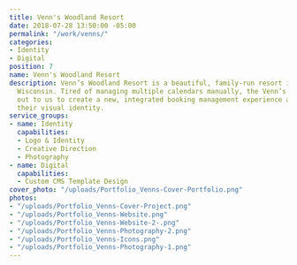 ```yaml
---
title: Venn's Woodland Resort
date: 2018-07-28 13:50:00 -05:00
permalink: "/work/venns/"
categories:
- Identity
- Digital
position: 7
name: Venn's Woodland Resort
description: Venn’s Woodland Resort is a beautiful, family-run resort in Eagle River,
  Wisconsin. Tired of managing multiple calendars manually, the Venn’s team reached
  out to us to create a new, integrated booking management experience and to update
  their visual identity.
service_groups:
- name: Identity
  capabilities:
  - Logo & Identity
  - Creative Direction
  - Photography
- name: Digital
  capabilities:
  - Custom CMS Template Design
cover_photo: "/uploads/Portfolio_Venns-Cover-Portfolio.png"
photos:
- "/uploads/Portfolio_Venns-Cover-Project.png"
- "/uploads/Portfolio_Venns-Website.png"
- "/uploads/Portfolio_Venns-Website-2-.png"
- "/uploads/Portfolio_Venns-Photography-2.png"
- "/uploads/Portfolio_Venns-Icons.png"
- "/uploads/Portfolio_Venns-Photography-1.png"
---
```


